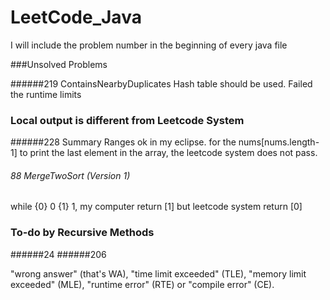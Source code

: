 # LeetCode_Java

I will include the problem number in the beginning of every java file

###Unsolved Problems

######219 ContainsNearbyDuplicates
Hash table should be used. Failed the runtime limits

### Local output is different from Leetcode System

######228 Summary Ranges 
ok in my eclipse. for the nums[nums.length-1] to print the last element in the array, the leetcode system does not pass.

###### 88 MergeTwoSort (Version 1)
while {0} 0 {1} 1, my computer return [1] but leetcode system return [0] 

### To-do by Recursive Methods
######24
######206

"wrong answer" (that's WA), "time limit exceeded" (TLE), "memory limit exceeded" (MLE), "runtime error" (RTE) or "compile error" (CE).

